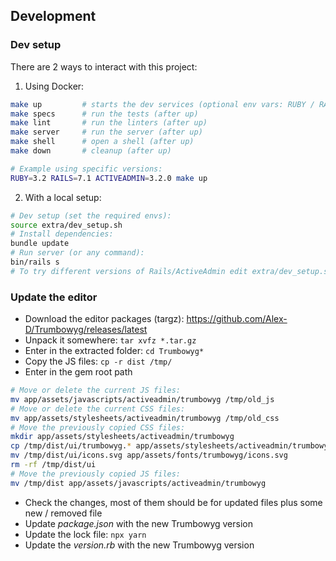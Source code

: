 ## Development

### Dev setup

There are 2 ways to interact with this project:

1) Using Docker:

```sh
make up         # starts the dev services (optional env vars: RUBY / RAILS / ACTIVEADMIN)
make specs      # run the tests (after up)
make lint       # run the linters (after up)
make server     # run the server (after up)
make shell      # open a shell (after up)
make down       # cleanup (after up)

# Example using specific versions:
RUBY=3.2 RAILS=7.1 ACTIVEADMIN=3.2.0 make up
```

2) With a local setup:

```sh
# Dev setup (set the required envs):
source extra/dev_setup.sh
# Install dependencies:
bundle update
# Run server (or any command):
bin/rails s
# To try different versions of Rails/ActiveAdmin edit extra/dev_setup.sh
```

### Update the editor

- Download the editor packages (targz): https://github.com/Alex-D/Trumbowyg/releases/latest
- Unpack it somewhere: `tar xvfz *.tar.gz`
- Enter in the extracted folder: `cd Trumbowyg*`
- Copy the JS files: `cp -r dist /tmp/`
- Enter in the gem root path

```sh
# Move or delete the current JS files:
mv app/assets/javascripts/activeadmin/trumbowyg /tmp/old_js
# Move or delete the current CSS files:
mv app/assets/stylesheets/activeadmin/trumbowyg /tmp/old_css
# Move the previously copied CSS files:
mkdir app/assets/stylesheets/activeadmin/trumbowyg
cp /tmp/dist/ui/trumbowyg.* app/assets/stylesheets/activeadmin/trumbowyg/
mv /tmp/dist/ui/icons.svg app/assets/fonts/trumbowyg/icons.svg
rm -rf /tmp/dist/ui
# Move the previously copied JS files:
mv /tmp/dist app/assets/javascripts/activeadmin/trumbowyg
```

- Check the changes, most of them should be for updated files plus some new / removed file
- Update _package.json_ with the new Trumbowyg version
- Update the lock file: `npx yarn`
- Update the _version.rb_ with the new Trumbowyg version

